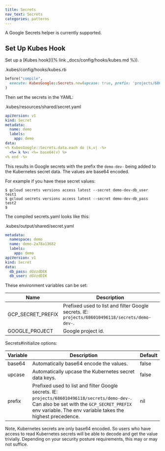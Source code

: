 ```yaml
---
title: Secrets
nav_text: Secrets
categories: patterns
---
```


A Google Secrets helper is currently supported.

## Set Up Kubes Hook

Set up a [Kubes hook]({% link _docs/config/hooks/kubes.md %}).

.kubes/config/hooks/kubes.rb

```ruby
before("compile",
  execute: KubesGoogle::Secrets.new(upcase: true, prefix: 'projects/686010496118/secrets/demo-dev-')
)
```

Then set the secrets in the YAML:

.kubes/resources/shared/secret.yaml

```yaml
apiVersion: v1
kind: Secret
metadata:
  name: demo
  labels:
    app: demo
data:
<% KubesGoogle::Secrets.data.each do |k,v| -%>
  <%= k %>: <%= base64(v) %>
<% end -%>
```

This results in Google secrets with the prefix the `demo-dev-` being added to the Kubernetes secret data.  The values are base64 encoded.

For example if you have these secret values:

    $ gcloud secrets versions access latest --secret demo-dev-db_user
    test1
    $ gcloud secrets versions access latest --secret demo-dev-db_pass
    test2
    $

The compiled secrets.yaml looks like this:

.kubes/output/shared/secret.yaml

```yaml
metadata:
  namespace: demo
  name: demo-2a78a13682
  labels:
    app: demo
apiVersion: v1
kind: Secret
data:
  db_pass: dGVzdDEK
  db_user: dGVzdDIK
```

These environment variables can be set:

Name | Description
---|---
GCP_SECRET_PREFIX | Prefixed used to list and filter Google secrets. IE: `projects/686010496118/secrets/demo-dev-`.
GOOGLE_PROJECT | Google project id.

Secrets#initialize options:

Variable | Description | Default
---|---|---
base64 | Automatically base64 encode the values. | false
upcase | Automatically upcase the Kubernetes secret data keys. | false
prefix | Prefixed used to list and filter Google secrets. IE: `projects/686010496118/secrets/demo-dev-`. Can also be set with the `GCP_SECRET_PREFIX` env variable. The env variable takes the highest precedence. | nil

Note, Kubernetes secrets are only base64 encoded. So users who have access to read Kubernetes secrets will be able to decode and get the value trivially. Depending on your security posture requirements, this may or may not suffice.
